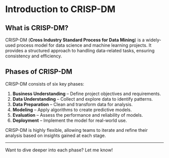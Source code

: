 # Introduction to CRISP-DM

## What is CRISP-DM?
CRISP-DM (**Cross Industry Standard Process for Data Mining**) is a widely-used process model for data science and machine learning projects. It provides a structured approach to handling data-related tasks, ensuring consistency and efficiency.

## Phases of CRISP-DM
CRISP-DM consists of six key phases:
1. **Business Understanding** – Define project objectives and requirements.
2. **Data Understanding** – Collect and explore data to identify patterns.
3. **Data Preparation** – Clean and transform data for analysis.
4. **Modeling** – Apply algorithms to create predictive models.
5. **Evaluation** – Assess the performance and reliability of models.
6. **Deployment** – Implement the model for real-world use.

CRISP-DM is highly flexible, allowing teams to iterate and refine their analysis based on insights gained at each stage.

---
Want to dive deeper into each phase? Let me know!
